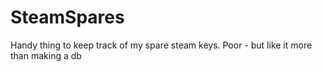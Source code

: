 # SteamSpares
Handy thing to keep track of my spare steam keys. Poor - but like it more than making a db
